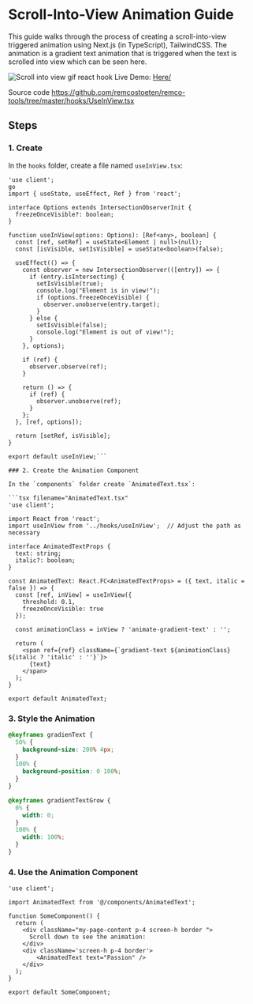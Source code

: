 # Scroll-Into-View Animation Guide

This guide walks through the process of creating a scroll-into-view triggered animation using Next.js (in TypeScript), TailwindCSS. The animation is a gradient text animation that is triggered when the text is scrolled into view which can be seen here.

<Image src="/scroll-into-view.gif" alt="Scroll into view gif react hook" width={500} height={500} />
Live Demo: <a href='https://github.com/remcostoeten/remcostoeten/blob/dev/hooks/useInView.tsx' target='_blank'>Here/</a>

Source code <a href='https://github.com/remcostoeten/remco-tools/tree/master/hooks/UseInView.tsx' target='_blank'>https://github.com/remcostoeten/remco-tools/tree/master/hooks/UseInView.tsx</a>

## Steps

### 1. Create

In the `hooks` folder, create a file named `useInView.tsx`:

````tsx filename="useInView.tsx"
'use client';
go
import { useState, useEffect, Ref } from 'react';

interface Options extends IntersectionObserverInit {
  freezeOnceVisible?: boolean;
}

function useInView(options: Options): [Ref<any>, boolean] {
  const [ref, setRef] = useState<Element | null>(null);
  const [isVisible, setIsVisible] = useState<boolean>(false);

  useEffect(() => {
    const observer = new IntersectionObserver(([entry]) => {
      if (entry.isIntersecting) {
        setIsVisible(true);
        console.log("Element is in view!");
        if (options.freezeOnceVisible) {
          observer.unobserve(entry.target);
        }
      } else {
        setIsVisible(false);
        console.log("Element is out of view!");
      }
    }, options);

    if (ref) {
      observer.observe(ref);
    }

    return () => {
      if (ref) {
        observer.unobserve(ref);
      }
    };
  }, [ref, options]);

  return [setRef, isVisible];
}

export default useInView;```

### 2. Create the Animation Component

In the `components` folder create `AnimatedText.tsx`:

```tsx filename="AnimatedText.tsx"
'use client';

import React from 'react';
import useInView from '../hooks/useInView';  // Adjust the path as necessary

interface AnimatedTextProps {
  text: string;
  italic?: boolean;
}

const AnimatedText: React.FC<AnimatedTextProps> = ({ text, italic = false }) => {
  const [ref, inView] = useInView({
    threshold: 0.1,
    freezeOnceVisible: true
  });

  const animationClass = inView ? 'animate-gradient-text' : '';

  return (
    <span ref={ref} className={`gradient-text ${animationClass} ${italic ? 'italic' : ''}`}>
      {text}
    </span>
  );
}

export default AnimatedText;
````

### 3. Style the Animation

```css filename="animations.css"
@keyframes gradienText {
  50% {
    background-size: 200% 4px;
  }
  100% {
    background-position: 0 100%;
  }
}

@keyframes gradientTextGrow {
  0% {
    width: 0;
  }
  100% {
    width: 100%;
  }
}
```

### 4. Use the Animation Component

```tsx filename="SomeComponent.tsx"
'use client';

import AnimatedText from '@/components/AnimatedText';

function SomeComponent() {
  return (
    <div className="my-page-content p-4 screen-h border ">
      Scroll down to see the animation:
    </div>
    <div className='screen-h p-4 border'>
        <AnimatedText text="Passion" />
    </div>
  );
}

export default SomeComponent;
```
